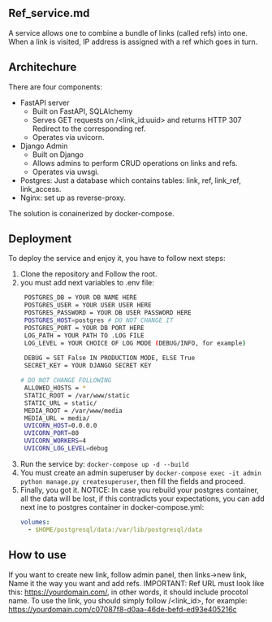 ## Ref_service.md

A service allows one to сombine a bundle of links (called refs) into one. When a link is visited, IP address is assigned with a ref which goes in turn.

## Architechure

There are four components:
+ FastAPI server
  + Built on FastAPI, SQLAlchemy
  + Serves GET requests on /<link_id:uuid> and returns HTTP 307 Redirect to the corresponding ref.
  + Operates via uvicorn.
+ Django Admin
  + Built on Django
  + Allows admins to perform CRUD operations on links and refs.
  + Operates via uwsgi.
+ Postgres: Just a database which contains tables: link, ref, link_ref, link_access.
+ Nginx: set up as reverse-proxy.
  
The solution is conainerized by docker-compose.

## Deployment
To deploy the service and enjoy it, you have to follow next steps:
1. Clone the repository and Follow the root.
3. you must add next variables to .env file:
   ```bash
    POSTGRES_DB = YOUR DB NAME HERE
    POSTGRES_USER = YOUR USER USER HERE
    POSTGRES_PASSWORD = YOUR DB USER PASSWORD HERE
    POSTGRES_HOST=postgres # DO NOT CHANGE IT
    POSTGRES_PORT = YOUR DB PORT HERE
    LOG_PATH = YOUR PATH TO .LOG FILE
    LOG_LEVEL = YOUR CHOICE OF LOG MODE (DEBUG/INFO, for example)
    
    DEBUG = SET False IN PRODUCTION MODE, ELSE True 
    SECRET_KEY = YOUR DJANGO SECRET KEY

   # DO NOT CHANGE FOLLOWING
    ALLOWED_HOSTS = *
    STATIC_ROOT = /var/www/static 
    STATIC_URL = static/
    MEDIA_ROOT = /var/www/media
    MEDIA_URL = media/
    UVICORN_HOST=0.0.0.0
    UVICORN_PORT=80
    UVICORN_WORKERS=4
    UVICORN_LOG_LEVEL=debug
   ```
4. Run the service by: ```docker-compose up -d --build```
5. You must create an admin superuser by ```docker-compose exec -it admin python manage.py createsuperuser```, then fill the fields and proceed.
6. Finally, you got it.
NOTICE: In case you rebuild your postgres container, all the data will be lost,
        if this contradicts your expectations, you can add next ine to postgres container in docker-compose.yml:
   ```yaml
   volumes:
     - $HOME/postgresql/data:/var/lib/postgresql/data
   ```
## How to use
If you want to create new link, follow admin panel, then links->new link,
Name it the way you want and add refs.
IMPORTANT: Ref URL must look like this: https://yourdomain.com/, in other words, it should include procotol name.
To use the link, you should simply follow /<link_id>, for example: https://yourdomain.com/c07087f8-d0aa-46de-befd-ed93e405216c




